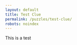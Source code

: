 ```yaml
---
layout: default
title: Test Clue
permalink: /puzzles/test-clue/
robots: noindex
---
```

This is a test